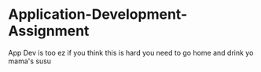 # Application-Development-Assignment
App Dev is too ez if you think this is hard you need to go home and drink yo mama's susu
